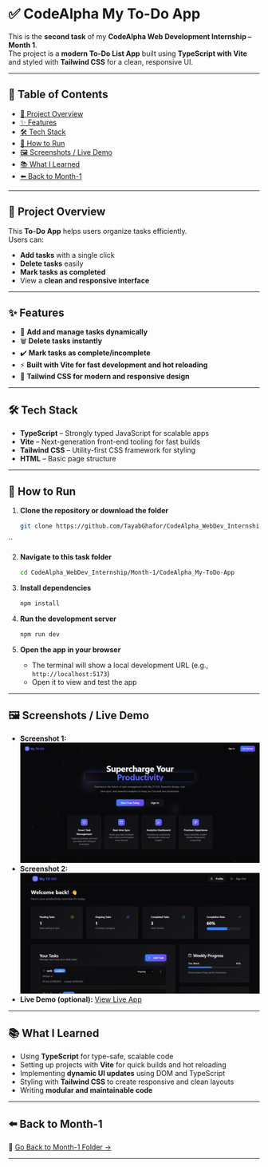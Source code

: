 
# ✅ CodeAlpha My To-Do App

This is the **second task** of my **CodeAlpha Web Development Internship – Month 1**.  
The project is a **modern To-Do List App** built using **TypeScript with Vite** and styled with **Tailwind CSS** for a clean, responsive UI.

---

## 📌 Table of Contents

- [📖 Project Overview](#-project-overview)
- [✨ Features](#-features)
- [🛠 Tech Stack](#-tech-stack)
- [🚀 How to Run](#-how-to-run)
- [🖼️ Screenshots / Live Demo](#️-screenshots--live-demo)
- [📚 What I Learned](#-what-i-learned)
- [⬅️ Back to Month-1](#️-back-to-month-1)

---

## 📖 Project Overview

This **To-Do App** helps users organize tasks efficiently.  
Users can:
- **Add tasks** with a single click  
- **Delete tasks** easily  
- **Mark tasks as completed**  
- View a **clean and responsive interface**

---

## ✨ Features

- 📝 **Add and manage tasks dynamically**  
- 🗑️ **Delete tasks instantly**  
- ✔️ **Mark tasks as complete/incomplete**  
- ⚡ **Built with Vite for fast development and hot reloading**  
- 🎨 **Tailwind CSS for modern and responsive design**  

---

## 🛠 Tech Stack

- **TypeScript** – Strongly typed JavaScript for scalable apps  
- **Vite** – Next-generation front-end tooling for fast builds  
- **Tailwind CSS** – Utility-first CSS framework for styling  
- **HTML** – Basic page structure  

---

## 🚀 How to Run

1. **Clone the repository or download the folder**  
   ```bash
   git clone https://github.com/TayabGhafor/CodeAlpha_WebDev_Internship.git
``

2. **Navigate to this task folder**

   ```bash
   cd CodeAlpha_WebDev_Internship/Month-1/CodeAlpha_My-ToDo-App
   ```
3. **Install dependencies**

   ```bash
   npm install
   ```
4. **Run the development server**

   ```bash
   npm run dev
   ```
5. **Open the app in your browser**

   * The terminal will show a local development URL (e.g., `http://localhost:5173`)
   * Open it to view and test the app

---

## 🖼️ Screenshots / Live Demo

* **Screenshot 1:** ![Screenshot 1](images/mytodo-0.png)
* **Screenshot 2:** ![Screenshot 2](images/mytodo-1.png)
* **Live Demo (optional):** [View Live App](https://code-alpha-web-dev-intership.vercel.app/)

---

## 📚 What I Learned

* Using **TypeScript** for type-safe, scalable code
* Setting up projects with **Vite** for quick builds and hot reloading
* Implementing **dynamic UI updates** using DOM and TypeScript
* Styling with **Tailwind CSS** to create responsive and clean layouts
* Writing **modular and maintainable code**

---

## ⬅️ Back to Month-1

🔗 [Go Back to Month-1 Folder →](../)

---
